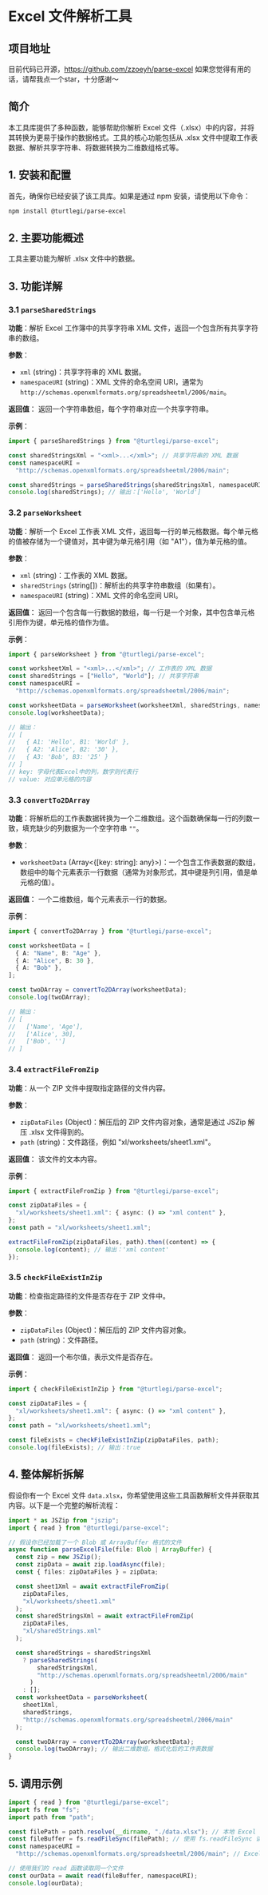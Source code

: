 # **Excel 文件解析工具**

## 项目地址
目前代码已开源，https://github.com/zzoeyh/parse-excel
如果您觉得有用的话，请帮我点一个star，十分感谢～

## 简介

本工具库提供了多种函数，能够帮助你解析 Excel 文件（.xlsx）中的内容，并将其转换为更易于操作的数据格式。工具的核心功能包括从 .xlsx 文件中提取工作表数据、解析共享字符串、将数据转换为二维数组格式等。

## 1. 安装和配置

首先，确保你已经安装了该工具库。如果是通过 npm 安装，请使用以下命令：

```bash
npm install @turtlegi/parse-excel
```

## 2. 主要功能概述

工具主要功能为解析 .xlsx 文件中的数据。

## 3. 功能详解

### 3.1 `parseSharedStrings`

**功能**：解析 Excel 工作簿中的共享字符串 XML 文件，返回一个包含所有共享字符串的数组。

**参数**：

- `xml` (string)：共享字符串的 XML 数据。
- `namespaceURI` (string)：XML 文件的命名空间 URI，通常为 `http://schemas.openxmlformats.org/spreadsheetml/2006/main`。

**返回值**：
返回一个字符串数组，每个字符串对应一个共享字符串。

**示例**：

```ts
import { parseSharedStrings } from "@turtlegi/parse-excel";

const sharedStringsXml = "<xml>...</xml>"; // 共享字符串的 XML 数据
const namespaceURI =
  "http://schemas.openxmlformats.org/spreadsheetml/2006/main";

const sharedStrings = parseSharedStrings(sharedStringsXml, namespaceURI);
console.log(sharedStrings); // 输出：['Hello', 'World']
```

### 3.2 `parseWorksheet`

**功能**：解析一个 Excel 工作表 XML 文件，返回每一行的单元格数据。每个单元格的值被存储为一个键值对，其中键为单元格引用（如 "A1"），值为单元格的值。

**参数**：

- `xml` (string)：工作表的 XML 数据。
- `sharedStrings` (string[])：解析出的共享字符串数组（如果有）。
- `namespaceURI` (string)：XML 文件的命名空间 URI。

**返回值**：
返回一个包含每一行数据的数组，每一行是一个对象，其中包含单元格引用作为键，单元格的值作为值。

**示例**：

```ts
import { parseWorksheet } from "@turtlegi/parse-excel";

const worksheetXml = "<xml>...</xml>"; // 工作表的 XML 数据
const sharedStrings = ["Hello", "World"]; // 共享字符串
const namespaceURI =
  "http://schemas.openxmlformats.org/spreadsheetml/2006/main";

const worksheetData = parseWorksheet(worksheetXml, sharedStrings, namespaceURI);
console.log(worksheetData);

// 输出：
// [
//   { A1: 'Hello', B1: 'World' },
//   { A2: 'Alice', B2: '30' },
//   { A3: 'Bob', B3: '25' }
// ]
// key: 字母代表Excel中的列，数字则代表行
// value: 对应单元格的内容
```

### 3.3 `convertTo2DArray`

**功能**：将解析后的工作表数据转换为一个二维数组。这个函数确保每一行的列数一致，填充缺少的列数据为一个空字符串 `""`。

**参数**：

- `worksheetData` (Array<{[key: string]: any}>)：一个包含工作表数据的数组，数组中的每个元素表示一行数据（通常为对象形式，其中键是列引用，值是单元格的值）。

**返回值**：
一个二维数组，每个元素表示一行的数据。

**示例**：

```ts
import { convertTo2DArray } from "@turtlegi/parse-excel";

const worksheetData = [
  { A: "Name", B: "Age" },
  { A: "Alice", B: 30 },
  { A: "Bob" },
];

const twoDArray = convertTo2DArray(worksheetData);
console.log(twoDArray);

// 输出：
// [
//   ['Name', 'Age'],
//   ['Alice', 30],
//   ['Bob', '']
// ]
```

### 3.4 `extractFileFromZip`

**功能**：从一个 ZIP 文件中提取指定路径的文件内容。

**参数**：

- `zipDataFiles` (Object)：解压后的 ZIP 文件内容对象，通常是通过 JSZip 解压 .xlsx 文件得到的。
- `path` (string)：文件路径，例如 "xl/worksheets/sheet1.xml"。

**返回值**：
该文件的文本内容。

**示例**：

```ts
import { extractFileFromZip } from "@turtlegi/parse-excel";

const zipDataFiles = {
  "xl/worksheets/sheet1.xml": { async: () => "xml content" },
};
const path = "xl/worksheets/sheet1.xml";

extractFileFromZip(zipDataFiles, path).then((content) => {
  console.log(content); // 输出：'xml content'
});
```

### 3.5 `checkFileExistInZip`

**功能**：检查指定路径的文件是否存在于 ZIP 文件中。

**参数**：

- `zipDataFiles` (Object)：解压后的 ZIP 文件内容对象。
- `path` (string)：文件路径。

**返回值**：
返回一个布尔值，表示文件是否存在。

**示例**：

```ts
import { checkFileExistInZip } from "@turtlegi/parse-excel";

const zipDataFiles = {
  "xl/worksheets/sheet1.xml": { async: () => "xml content" },
};
const path = "xl/worksheets/sheet1.xml";

const fileExists = checkFileExistInZip(zipDataFiles, path);
console.log(fileExists); // 输出：true
```

## 4. 整体解析拆解

假设你有一个 Excel 文件 `data.xlsx`，你希望使用这些工具函数解析文件并获取其内容。以下是一个完整的解析流程：

```ts
import * as JSZip from "jszip";
import { read } from "@turtlegi/parse-excel";

// 假设你已经加载了一个 Blob 或 ArrayBuffer 格式的文件
async function parseExcelFile(file: Blob | ArrayBuffer) {
  const zip = new JSZip();
  const zipData = await zip.loadAsync(file);
  const { files: zipDataFiles } = zipData;

  const sheet1Xml = await extractFileFromZip(
    zipDataFiles,
    "xl/worksheets/sheet1.xml"
  );
  const sharedStringsXml = await extractFileFromZip(
    zipDataFiles,
    "xl/sharedStrings.xml"
  );

  const sharedStrings = sharedStringsXml
    ? parseSharedStrings(
        sharedStringsXml,
        "http://schemas.openxmlformats.org/spreadsheetml/2006/main"
      )
    : [];
  const worksheetData = parseWorksheet(
    sheet1Xml,
    sharedStrings,
    "http://schemas.openxmlformats.org/spreadsheetml/2006/main"
  );

  const twoDArray = convertTo2DArray(worksheetData);
  console.log(twoDArray); // 输出二维数组，格式化后的工作表数据
}
```

## 5. 调用示例

```ts
import { read } from "@turtlegi/parse-excel";
import fs from "fs";
import path from "path";

const filePath = path.resolve(__dirname, "./data.xlsx"); // 本地 Excel 文件的路径
const fileBuffer = fs.readFileSync(filePath); // 使用 fs.readFileSync 读取文件内容为 Buffer
const namespaceURI =
  "http://schemas.openxmlformats.org/spreadsheetml/2006/main"; // Excel 文件的默认 namespace

// 使用我们的 read 函数读取同一个文件
const ourData = await read(fileBuffer, namespaceURI);
console.log(ourData);
```
